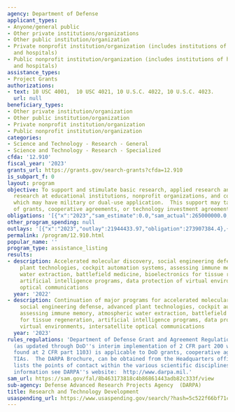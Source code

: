 ```yaml
---
agency: Department of Defense
applicant_types:
- Anyone/general public
- Other private institutions/organizations
- Other public institution/organization
- Private nonprofit institution/organization (includes institutions of higher education
  and hospitals)
- Public nonprofit institution/organization (includes institutions of higher education
  and hospitals)
assistance_types:
- Project Grants
authorizations:
- text: 10 USC 4001,  10 USC 4021, 10 U.S.C. 4022, 10 U.S.C. 4023.
  url: null
beneficiary_types:
- Other private institution/organization
- Other public institution/organization
- Private nonprofit institution/organization
- Public nonprofit institution/organization
categories:
- Science and Technology - Research - General
- Science and Technology - Research - Specialized
cfda: '12.910'
fiscal_year: '2023'
grants_url: https://grants.gov/search-grants?cfda=12.910
is_subpart_f: 0
layout: program
objective: To support and stimulate basic research, applied research and advanced
  research at educational institutions, nonprofit organizations, and commercial firms,
  which may have military or dual-use application.  This support may take the form
  of grants, cooperative agreements, or technology investment agreements (TIAs).
obligations: '[{"x":"2023","sam_estimate":0.0,"sam_actual":265000000.0,"usa_spending_actual":422620346.88},{"x":"2024","sam_estimate":0.0,"sam_actual":272000000.0,"usa_spending_actual":549152284.6},{"x":"2025","sam_estimate":0.0,"sam_actual":0.0,"usa_spending_actual":0.0}]'
other_program_spending: null
outlays: '[{"x":"2023","outlay":21944433.97,"obligation":273907384.4},{"x":"2024","outlay":5869075.99,"obligation":385890115.97},{"x":"2025","outlay":0.0,"obligation":0.0}]'
permalink: /program/12.910.html
popular_name: ''
program_type: assistance_listing
results:
- description: Accelerated molecular discovery, social engineering defense, advanced
    plant technologies, cockpit automation systems, assessing immune memory, atmospheric
    water extraction, battlefield medicine, bioelectronics for tissue regeneration,
    artificial intelligence programs, data protection of virtual environments, intersatellite
    optical communications
  year: '2022'
- description: Continuation of major programs for accelerated molecular discovery,
    social engineering defense, advanced plant technologies, cockpit automation systems,
    assessing immune memory, atmospheric water extraction, battlefield medicine, bioelectronics
    for tissue regeneration, artificial intelligence programs, data protection of
    virtual environments, intersatellite optical communications
  year: '2023'
rules_regulations: 'Department of Defense Grant and Agreement Regulations (DoDGARs)
  (as updated through DoD''s interim implementation of 2 CFR part 200 which can be
  found at 2 CFR part 1103) is applicable to DoD grants, cooperative agreements, and
  TIAs.  The DARPA Brochure, can be obtained from the Headquarters office. This publication
  lists the points of contact within the various scientific disciplines. For additional
  information see DARPA''s website:  http://www.darpa.mil.'
sam_url: https://sam.gov/fal/8b463173818c4b86861443adb82c333f/view
sub-agency: Defense Advanced Research Projects Agency  (DARPA)
title: Research and Technology Development
usaspending_url: https://www.usaspending.gov/search/?hash=5c522f66bf71c7abd2dac56205680b09
---
```

